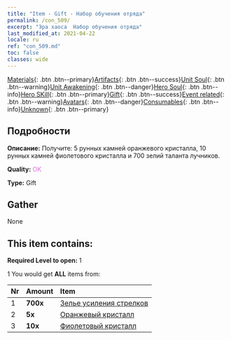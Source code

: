 ```yaml
---
title: "Item - Gift - Набор обучения отряда"
permalink: /con_509/
excerpt: "Эра хаоса  Набор обучения отряда"
last_modified_at: 2021-04-22
locale: ru
ref: "con_509.md"
toc: false
classes: wide
---
```

 [Materials](/ItemsRU/){: .btn .btn--primary}[Artifacts](/ItemsRU/Artifacts/){: .btn .btn--success}[Unit Soul](/ItemsRU/UnitSoul/){: .btn .btn--warning}[Unit Awakening](/ItemsRU/UnitAwakening/){: .btn .btn--danger}[Hero Soul](/ItemsRU/HeroSoul/){: .btn .btn--info}[Hero SKill](/ItemsRU/HeroSkill/){: .btn .btn--primary}[Gift](/ItemsRU/Gift/){: .btn .btn--success}[Event related](/ItemsRU/Events/){: .btn .btn--warning}[Avatars](/ItemsRU/Avatars/){: .btn .btn--danger}[Consumables](/ItemsRU/Consumables/){: .btn .btn--info}[Unknown](/ItemsRU/Unknown/){: .btn .btn--primary}

## Подробности
 **Описание:** Получите: 5 рунных камней оранжевого кристалла, 10 рунных камней фиолетового кристалла и 700 зелий таланта лучников.

 **Quality:** <span style="color: #DA70D6">OK</span>

 **Type:** Gift

## Gather

  None

## This item contains:

 **Required Level to open:** 1

 1 You would get **ALL** items  from:

  | Nr | Amount |     Item    |
  |:---|:-------|:------------|
  | 1 |  **700x** | [Зелье усиления стрелков](/ItemsRU/con_789/) |  | 
  | 2 |  **5x** | [Оранжевый кристалл](/ItemsRU/con_730/) |  | 
  | 3 |  **10x** | [Фиолетовый кристалл](/ItemsRU/con_720/) |  | 

